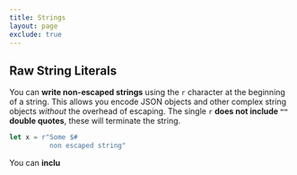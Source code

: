 ```yaml
---
title: Strings
layout: page
exclude: true
---
```


## Raw String Literals

You can **write non-escaped strings** using the `r` character at the beginning of a string. This allows you encode JSON objects and other complex string objects *without* the overhead of escaping. The single `r` **does not include `""` double quotes**, these will terminate the string.
```rust
let x = r"Some $#
          non escaped string"
```

You can **inclu**
<!--stackedit_data:
eyJoaXN0b3J5IjpbLTkzNTg1OTE4M119
-->